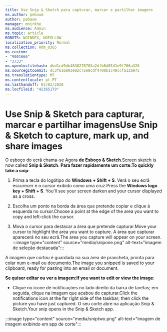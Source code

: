 ```yaml
---
title: Use Snip & Sketch para capturar, marcar e partilhar imagens
ms.author: pebaum
author: pebaum
manager: mnirkhe
ms.audience: Admin
ms.topic: article
ROBOTS: NOINDEX, NOFOLLOW
localization_priority: Normal
ms.collection: Adm_O365
ms.custom:
- "9001666"
- "3733"
ms.openlocfilehash: dbd1cd9db4830278703a2dfb8d0541e9f706a326
ms.sourcegitcommit: dc3f616893e02c72e8cdf4700b1c49ccfa12a975
ms.translationtype: MT
ms.contentlocale: pt-PT
ms.lasthandoff: 03/02/2020
ms.locfileid: "42365179"
---
```

# <a name="use-snip--sketch-to-capture-mark-up-and-share-images"></a><span data-ttu-id="133c0-102">Use Snip & Sketch para capturar, marcar e partilhar imagens</span><span class="sxs-lookup"><span data-stu-id="133c0-102">Use Snip & Sketch to capture, mark up, and share images</span></span>

<span data-ttu-id="133c0-103">O esboço do ecrã chama-se Agora **de Esboço & Sketch**.</span><span class="sxs-lookup"><span data-stu-id="133c0-103">Screen sketch is now called **Snip & Sketch**.</span></span> <span data-ttu-id="133c0-104">**Para fazer rapidamente um corte:**</span><span class="sxs-lookup"><span data-stu-id="133c0-104">**To quickly take a snip**:</span></span>

1. <span data-ttu-id="133c0-105">Prima a tecla do logótipo do **Windows + Shift + S**. Verá o seu ecrã escurecer e o cursor exibido como uma cruz.</span><span class="sxs-lookup"><span data-stu-id="133c0-105">Press the **Windows logo key + Shift + S**. You'll see your screen darken and your cursor displayed as a cross.</span></span> 

2. <span data-ttu-id="133c0-106">Escolha um ponto na borda da área que pretende copiar e clique à esquerda no cursor.</span><span class="sxs-lookup"><span data-stu-id="133c0-106">Choose a point at the edge of the area you want to copy and left-click the cursor.</span></span> 

3. <span data-ttu-id="133c0-107">Mova o cursor para destacar a área que pretende capturar.</span><span class="sxs-lookup"><span data-stu-id="133c0-107">Move your cursor to highlight the area you want to capture.</span></span> <span data-ttu-id="133c0-108">A área que capturar aparecerá no seu ecrã.</span><span class="sxs-lookup"><span data-stu-id="133c0-108">The area you capture will appear on your screen.</span></span>
:::image type="content" source="media/snipone.png" alt-text="imagem de seleção destacada":::

<span data-ttu-id="133c0-110">A imagem que cortou é guardada na sua área de prancheta, pronta para colar num e-mail ou documento.</span><span class="sxs-lookup"><span data-stu-id="133c0-110">The image you snipped is saved to your clipboard, ready for pasting into an email or document.</span></span> 

<span data-ttu-id="133c0-111">**Se quiser editar ou ver a imagem:**</span><span class="sxs-lookup"><span data-stu-id="133c0-111">**If you want to edit or view the image**:</span></span> 

- <span data-ttu-id="133c0-112">Clique no ícone de notificações no lado direito da barra de tarefas; em seguida, clique na imagem que acabou de capturar.</span><span class="sxs-lookup"><span data-stu-id="133c0-112">Click the notifications icon at the far right side of the taskbar; then click the picture you have just captured.</span></span> <span data-ttu-id="133c0-113">O seu corte abre na aplicação Snip & Sketch.</span><span class="sxs-lookup"><span data-stu-id="133c0-113">Your snip opens in the Snip & Sketch app.</span></span>

:::image type="content" source="media/sniptwo.png" alt-text="imagem de imagem exibindo em app de corte":::